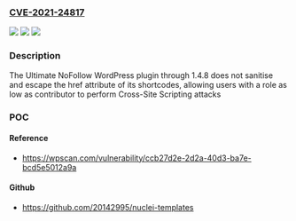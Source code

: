 ### [CVE-2021-24817](https://cve.mitre.org/cgi-bin/cvename.cgi?name=CVE-2021-24817)
![](https://img.shields.io/static/v1?label=Product&message=Ultimate%20Nofollow&color=blue)
![](https://img.shields.io/static/v1?label=Version&message=1.4.8%3C%3D%201.4.8%20&color=brighgreen)
![](https://img.shields.io/static/v1?label=Vulnerability&message=CWE-79%20Cross-site%20Scripting%20(XSS)&color=brighgreen)

### Description

The Ultimate NoFollow WordPress plugin through 1.4.8 does not sanitise and escape the href attribute of its shortcodes, allowing users with a role as low as contributor to perform Cross-Site Scripting attacks

### POC

#### Reference
- https://wpscan.com/vulnerability/ccb27d2e-2d2a-40d3-ba7e-bcd5e5012a9a

#### Github
- https://github.com/20142995/nuclei-templates

